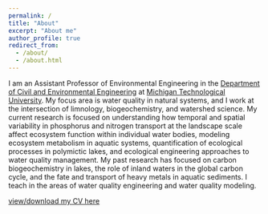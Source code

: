 ```yaml
---
permalink: /
title: "About"
excerpt: "About me"
author_profile: true
redirect_from: 
  - /about/
  - /about.html
---
```


I am an Assistant Professor of Environmental Engineering in the [Department of Civil and Environmental Engineering](https://www.mtu.edu/cee) at [Michigan Technological University](https://www.mtu.edu). My focus area is water quality in natural systems, and I work at the intersection of limnology, biogeochemistry, and watershed science. My current research is focused on understanding how temporal and spatial variability in phosphorus and nitrogen transport at the landscape scale affect ecosystem function within individual water bodies, modeling ecosystem metabolism in aquatic systems, quantification of ecological processes in polymictic lakes, and ecological engineering approaches to water quality management. My past research has focused on carbon biogeochemistry in lakes, the role of inland waters in the global carbon cycle, and the fate and transport of heavy metals in aquatic sediments. I teach in the areas of water quality engineering and water quality modeling.

[view/download my CV here](http://cpmcdona.github.io/files/McDonald_CV.pdf)

